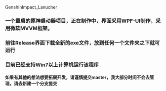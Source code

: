 GenshinImpact_Lanucher
### 一个重启的原神启动器项目，正在制作中，界面采用WPF-UI制作，采用微软MVVM框架。
### 前往Release界面下载全新的exe文件，放到任何一个文件夹之下就可运行
### 目前已经支持Win7以上计算机运行该程序



#### 如果有其他的想法想要拓展开发，请谨慎提交master，我大部分时间不会去管理，请去新建一个分支提交
